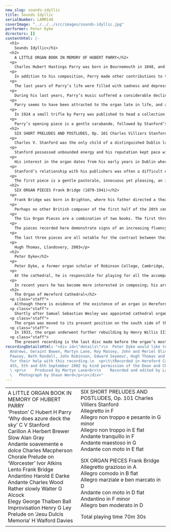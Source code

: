 ```yaml
---
new_slug: sounds-idyllic
title: Sounds Idyllic
serialNumber: LAMM148
coverImage: "../../../src/images/sounds-idyllic.jpg"
performer: Peter Dyke
directors: []
contentHtml: |-
  <h1>
    Sounds Idyllic</h1>
  <h2>
    A LITTLE ORGAN BOOK IN MEMORY OF HUBERT PARRY</h2>
  <p>
    Charles Hubert Hastings Parry was born in Bournemouth in 1848, and died 70 years later in Rustington, Sussex. A composer, scholar and a teacher, he combined these activities with a forceful personality and social position, and exercised a revitalising influence on English musical life at a time when standards of composition, performance, criticism and education were low.</p>
  <p>
    In addition to his composition, Parry made other contributions to the English music scene. He was invited by George Grove to write for his new dictionary in 1877 and to join the staff of the Royal College of Music when it was opened in 1883. In the same year he was appointed choragus at Oxford, and in 1894 he succeeded Grove as director of the RCM. He succeeded Stainer as professor at Oxford in 1900, a position which he resigned in 1908 although he remained at the RCM until his death in 1918. He was knighted in 1898 and five years later made a baronet. His ethical and aesthetic standards influenced not only his students but the whole artistic life of his time.</p>
  <p>
    The last years of Parry’s life were filled with sadness and depression. The war had demoralised him, his wife’s work for the suffragette movement caused an isolation in their relationship, and a rift had occurred at the RCM between himself and Stanford. Heart problems had harassed Parry all his life, but it is ironic that these were not the cause of his death: he died from blood poisoning after the removal of cysts, in a state of agony and delirium. Parry’s funeral took place at St Paul’s Cathedral on 16 October 1918, presided over by the Archbishop of Canterbury and attended by representatives of the King, the Prince of Wales and Queen Alexandra. Stanford, Elgar, Mackenzie, Cowen, Lloyd, Bridge and Parratt were there as were representatives of all the many and varied institutions and organisations with which Parry had been associated.</p>
  <p>
    During his last years, Parry’s music suffered a considerable decline, with no more than a handful of choral works remaining in the repertoire. Post-war Britain was hungry for new artistic ideals and was, for the most part, happy to ignore the paradigms of its Victorian and Edwardian forefathers. Some were disposed to accuse Parry and his contemporaries of having prevented the one central talent, Elgar, from realising success earlier than he did.</p>
  <p>
    Parry seems to have been attracted to the organ late in life, and all his organ works appeared in close succession within a few years. They all illustrate his lofty, serious ideals of art, as well as his masterly contrapuntal skill.</p>
  <p>
    In 1924 a small trifle by Parry was published to head a collection of organ pieces by composers who had been his friends or pupils. Some of the pieces had been played at Parry’s funeral, and the others were written later, and the thirteen were eventually assembled. Parry’s piece had been written ‘For the Little Organ Book’ and it seemed fitting to publish the volume as A Little Organ Book in memory of Hubert Parry. What Parry had in mind for his own piece is not known; his love of Bach would have prompted the title, and perhaps he intended a set of short pieces of some kind.</p>
  <p>
    Parry’s opening piece is a gentle sarabande, followed by Stanford’s chorale prelude on Parry’s song, ‘Why does azure deck the sky’. Brewer’s Carillon embraces a wide range of dynamics, while Gray’s triple time air changes to duple time in its final bars, with the quotation ‘O may we soon again renew that song!’ from Blest Pair of Sirens played pianissimo on the Swell strings. Macpherson and Atkins continue with triple time signatures, the latter piece based on the tune Worcester, attributed to Thomas Tomkins. Bridge’s contribution is perhaps the most forward-thinking and enigmatic of the collection, developing from an unaccompanied opening phrase and ending as it began with a single sustained F sharp. The pieces by Darke and Wood provide the organist with an opportunity to introduce different solo stops, while Alcock writes a sincere, fluent movement. Thalben Ball’s Elegy is not his famous one, but it embraces a wide range of dynamics and colour in its four pages. Ley’s Improvisation is in slow triple time, indulging in a passage of lush harmonies before its quiet ending. Walford Davies concludes the volume with a sophisticated movement based on the plainsong Jesu dulcis memoria. The solo stop here is the Cor Anglais, a free reed added to the organ by Rolin Frères in 1909.</p>
  <h2>
    SIX SHORT PRELUDES AND POSTLUDES, Op. 101 Charles Villiers Stanford (1852-1924)</h2>
  <p>
    Charles V. Stanford was the only child of a distinguished Dublin lawyer. His father was a keen amateur cellist and singer, and from his earliest days Stanford was exposed to cultured musical influences and a brilliant circle of judicial, medical and ecclesiastical intellectuals who frequented his home. He had been intended for the legal profession, but in 1870 his father permitted him to follow a musical career on condition that he first receive a university education and then study music abroad. In that year he entered Queen’s College, Cambridge as a choral scholar. By 1873 he had been appointed organist of Trinity College, Cambridge, which regularly granted him leave of absence to further his studies abroad.</p>
  <p>
    Stanford possessed unbounded energy and his reputation kept pace with his untiring activity in promoting his highest ideals in music; soon he was offered the leading appointments in Britain. At the opening of the Royal College of Music in 1883 he was made professor of composition and orchestral playing, and four years later he was elected professor of music at Cambridge University, a rare honour for a man of 35. He retained both posts until his death, and exercised more influence in the teaching of composition than any other musician in Britain throughout his tenure. His importance in the musical life of Britain is reflected in the fact that he is buried in Westminster Abbey next to Purcell.</p>
  <p>
    His interest in the organ dates from his early years in Dublin where he studied the instrument under Robert Stewart, organist of St Patrick’s Cathedral. His organ music is a treasure trove ranging from technically demanding recital pieces to quite simple voluntaries. His most important contribution is the set of five organ sonatas, composed in one year, between May 1917 and May 1918. His two sets of pieces entitled Six Short Preludes and Postludes, are more regularly heard: the first set, recorded here, was completed in April 1907, while the second set, Op. 105, appeared a year later.</p>
  <p>
    Stanford’s relationship with his publishers was often a difficult one. He had fallen out irrevocably with Novello, and looked to Boosey as the principal publisher of his large-scale works, though some chamber works had been offered to Edgar Pettman’s company, Houghton, and later Stanford was tempted to place a few of his organ works with Schirmer. With the advent in 1907 of a new publishing enterprise in Berners Street called Stainer &amp; Bell, Stanford lent his support to that firm with alacrity. Stainer &amp; Bell chose to issue a range of works in individual series, with an emphasis on choral works, church music, songs, part-songs, organ music and short works for the violin. In response to this policy Stanford produced several works for the organ, including the two sets of Six Short Preludes and Postludes.</p>
  <p>
    The first piece is a gentle pastorale, innocuous yet pleasing, an ideal voluntary before evensong. The second is more purposeful, with two instances of toccata-like semiquaver figuration and powerful chromatic harmony. The third, Allegro non troppo, is reminiscent of Brahms, and returns to a mood of calm, the pedal part marked staccato throughout. The next piece presents another opportunity to use solo stops, and maintains the atmosphere of serenity. The final two movements are based on Irish melodies, both taken from the Petrie Collection of the Ancient Music of Ireland, published in Dublin in 1855. The first is the tune Gartan, sung to the words ‘Christ be with me, Christ within me’, amongst others, while the second is the better known St Columba, the tune for ‘The King of love my Shepherd is’.</p>
  <h2>
    SIX ORGAN PIECES Frank Bridge (1879-1941)</h2>
  <p>
    Frank Bridge was born in Brighton, where his father directed a theatre orchestra. He gained early experience with the group as violinist and arranger before going to study violin at the Royal College of Music in London. In 1899 he won a scholarship to study composition with Stanford for four years, during which time the solid foundation to his immaculate compositional technique was laid. He had to earn a living, though, and it was as violinist with the Grimson Quartet that he first entered the profession fully-fledged, though later, in 1906, he stood in for the violist of the famous Joachim Quartet and had a permanent position as violist with the fine English String Quartet until 1915. During this period he also undertook many important conducting engagements, presiding over repertory rehearsals for the newly founded New Symphony Orchestra, conducting opera at the Savoy Theatre and at Covent Garden, and appearing with such major orchestras as the London Symphony Orchestra. Bridge’s musicianship made it possible for him to take on the most difficult programmes at short notice, and Henry Wood called on him for Promenade Concerts when he himself was incapacitated. In 1923 Bridge visited the USA to conduct his own music in Boston, Cleveland, Detroit and New York. He was also a remarkable teacher, though Britten was his only composition pupil.</p>
  <p>
    Perhaps no other British composer of the first half of the 20th century reveals such a stylistic journey in his music. His early works follow in the late-Romantic tradition bearing a kinship with Faur<font face="Verdana">é</font>; subsequently Bridge comes close to the orbit of Delius. After the First World War, however, his music became intense and chromatic, rubbing shoulders with the early works of the Second Viennese School. Finding little favour with the public or critics, his late work languished, and despite Britten’s advocacy, it was not until the 1970s that Bridge’s remarkable legacy received the attention it deserved.</p>
  <p>
    The Six Organ Pieces are a combination of two books. The first three pieces were published in 1919, and the last three in 1914, and were previously entitled First Book and Second Book of Organ Pieces; however, the first three pieces were composed as early as autumn 1905, the year of the publication of the Three Pieces which include the well-known Adagio in E. In addition, Bridge’s oeuvre for organ includes the short piece in the Little Organ Book in memory of Hubert Parry and three later pieces composed in 1939.</p>
  <p>
    The pieces recorded here demonstrate signs of an increasing fluency of thought and contrapuntal skill and they show Bridge to have been a master of purely musical discourse at a time when the preoccupations of many of his British contemporaries were mystical and poetically atmospheric. The gentle Allegretto grazioso, in 6/8 time, is full of confident modulations before the return of the soaring solo theme. The second piece is gentle and diatonic, over an ostinato in the left hand and a static pedal part. In contrast, the Allegro marziale e ben marcato is marked ‘full organ’ in a style typical of the Edwardian era, although the central section contains solos that are more restrained, while retaining the rhythmic vigour heard at the outset.</p>
  <p>
    The last three pieces are all notable for the contrast between their tranquil openings and their turbulent central sections. The fourth begins and ends with the solo strings, the fifth with the Orchestral Oboe. The final Allegro ben moderato in particular displays incredible contrapuntal ingenuity. The initial melody appears as a solo in the left hand in the ninth bar, a twelfth lower than the original. Eight bars later, the left hand plays the theme at yet another pitch as the pedal enters with the theme in augmentation. Even the great J S Bach would have been quite proud of that!</p>
  <p>
    Hugh Thomas, Llandovery, 2003</p>
  <h2>
    Peter Dyke</h2>
  <p>
    Peter Dyke, a former organ scholar of Robinson College, Cambridge, held organist’s posts in Wheathampstead, Newport and St Albans before being appointed assistant organist at Hereford Cathedral in March 1998. Much in demand as a teacher and as a recitalist, he has given concerts across Britain, Europe and North America, and in 1993 was awarded second prize in the Interpretation Competition of the St Albans International Organ Festival.</p>
  <p>
    At the cathedral, he is responsible for playing for all the accompanied services sung by the cathedral choir (up to eight per week) as well as assisting in the training of the choristers and accompanying at the Hereford Three Choirs Festival every three years. In spring 2000 he founded the Hereford Cathedral Voluntary Choir, which has quickly gained a strong reputation following its singing at services, concerts and a radio broadcast. He has a keen interest in teaching and was closely involved with the founding of the highly-successful Diocese of Hereford Organists’ Training Scheme.</p>
  <p>
    In recent years he has become more interested in composing; his arrangement of the National Anthem (in eighteenth century style) was performed at the Opening Service of the 2000 Three Choirs Festival by the Orchestra of St John’s, Smith Square, with the Festival Chorus, conducted by Dr Roy Massey.</p>
  <h2>
    The Organ of Hereford Cathedral</h2>
  <p class="staff">
    Although there is evidence of the existence of an organ in Hereford Cathedral as far back as the fourteenth century, the earliest instrument of note was built in 1686 by Renatus Harris; some of the pipes from this survive to the present day. By the end of the eighteenth century, a short-compass swell division had been added to the original two manuals, and in 1806 Thomas Elliot added a pedal department.</p>
  <p class="staff">
    Shortly after Samuel Sebastian Wesley was appointed cathedral organist in 1832, major improvements were made to the organ by J C Bishop, enabling Wesley’s composition The Wilderness with its virtuoso pedal part to be performed in November of that year.</p>
  <p class="staff">
    The organ was moved to its present position on the south side of the choir during the restoration by Gray and Davison in 1863, and the Gilbert Scott case dates from this time. Henry Willis’s first involvement at Hereford dates from the 1870s when the improvements included the addition of the solo manual. However, it was Willis’s extensive rebuild of 1892 which gave the organ its present-day distinctive quality and tonal character, celebrated in this disc.</p>
  <p class="staff">
    In 1933, the organ underwent further rebuilding by Henry Willis III, when the console was moved to its present position, facing the pipes, on the north side of the choir, thus allowing the organist to hear the instrument and choir more adequately. Harrison and Harrison restored the organ in 1978, when a new four-rank mixture was added to the Great chorus and the choir pipes moved to the position of the former console at the base of the case.</p>
  <p class="staff">
    The present recording is the last disc made before the organ’s most recent restoration in 2004; although some action noise and wind leakage may be audible at times, the tonal quality and colour are gloriously rich and unique to Hereford.</p>
recordingDetailsHtml: "<div id=\"details\">\n  Peter Dyke would like to thank Lance
  Andrews, Geraint Bowen, Martyn Lane, Roy Massey, John and Meriel Oliver, Harriet
  Pawsey, Beth Randell, John Robinson, Edward Seymour, Hugh Thomas and Shaun Ward 
  for their help with this recording.\n  <p>\t\tRecorded in Hereford Cathedral on
  4th, 5th and 6th September 2002 by kind permission of the Dean and Chapter</p>\n
  \ <p>\n    Produced by Martyn Lane<br>\n    Recorded and edited by Lance Andrews<br>\n
  \   Photograph by Shaun Ward</p>\n</div>"
---
```


<table width="100%" class="tracktable">
  <tbody>
    <tr>
      <td class="column1">
        <span class="composer">A LITTLE ORGAN BOOK IN MEMORY OF HUBERT PARRY </span><br>
        ‘Preston’ <span class="composer">C Hubert H Parry</span><br>
        ‘Why does azure deck the sky’ <span class="composer">C V Stanford</span><br>
        Carillon <span class="composer">A Herbert Brewer</span><br>
        Slow <span class="composer">Alan Gray</span><br>
        Andante soavemente e dolce <span class="composer">Charles Macpherson</span><br>
        Chorale Prelude on ‘Worcester’ <span class="composer">Ivor Atkins</span><br>
        Lento <span class="composer">Frank Bridge</span><br>
        Andantino <span class="composer">Harold E Darke</span><br>
        Andante <span class="composer">Charles Wood</span><br>
        Rather slowly <span class="composer">Walter G Alcock</span><br>
        Elegy <span class="composer">George Thalben Ball</span><br>
        Improvisation<span class="composer"> Henry G Ley</span><br>
        Prelude on ‘Jesu Dulcis Memoria’ <span class="composer">H Walford Davies</span>
      </td>
      <td class="column2">
        <span class="composer">SIX SHORT PRELUDES AND POSTLUDES, Op. 101 Charles Villiers Stanford</span><br>
        Allegretto in F<br>
        Allegro non troppo e pesante in G minor<br>
        Allegro non troppo in E flat<br>
        Andante tranquillo in F<br>
        Andante maestoso in G<br>
        Andante con moto in E flat
        <p>
          <span class="composer">SIX ORGAN PIECES Frank Bridge</span><br>
          Allegretto grazioso in A<br>
          Allegro comodo in B flat<br>
          Allegro marziale e ben marcato in D<br>
          Andante con moto in D flat<br>
          Andantino in F minor<br>
          Allegro ben moderato in D</p>
        <p>						<span id="playingtime">Total playing time 70m 30s</span></p>
      </td>
    </tr>
  </tbody>
</table>
